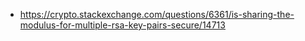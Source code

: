 * https://crypto.stackexchange.com/questions/6361/is-sharing-the-modulus-for-multiple-rsa-key-pairs-secure/14713
